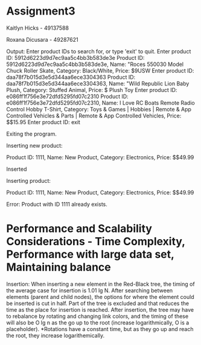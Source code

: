 # Assignment3
Kaitlyn Hicks - 49137588

Roxana Dicusara - 49287621

Output:
Enter product IDs to search for, or type 'exit' to quit.
Enter product ID: 5912d6223d9d7ec9aa5c4bb3b583de3e
Product ID: 5912d6223d9d7ec9aa5c4bb3b583de3e, Name: "Roces 550030 Model Chuck Roller Skate, Category: Black/White, Price: $9USW
Enter product ID: daa78f7b015d3e5d344aa6ece3304363
Product ID: daa78f7b015d3e5d344aa6ece3304363, Name: "Wild Republic Lion Baby Plush, Category:  Stuffed Animal, Price: $ Plush Toy
Enter product ID: e086ff1f756e3e72dfd5295fd07c2310
Product ID: e086ff1f756e3e72dfd5295fd07c2310, Name: I Love RC Boats Remote Radio Control Hobby T-Shirt, Category: Toys & Games | Hobbies | Remote & App Controlled Vehicles & Parts | Remote & App Controlled Vehicles, Price: $$15.95 
Enter product ID: exit

Exiting the program.

Inserting new product:

Product ID: 1111, Name: New Product, Category: Electronics, Price: $$49.99

Inserted

Inserting product:

Product ID: 1111, Name: New Product, Category: Electronics, Price: $$49.99

Error: Product with ID 1111 already exists.


# Performance and Scalability Considerations - Time Complexity, Performance with large data set, Maintaining balance 

Insertion:
When inserting a new element in the Red-Black tree, the timing of the average case for insertion is 1.01 lg N. After searching between elements (parent and child nodes), the options for where the element could be inserted is cut in half. Part of the tree is excluded and that reduces the time as the place for insertion is reached. After insertion, the tree may have to rebalance by rotating and changing link colors, and the timing of these will also be O lg n as the go up to the root (increase logarithmically, O is a placeholder).
*Rotations have a constant time, but as they go up and reach the root, they increase logarithemically.
